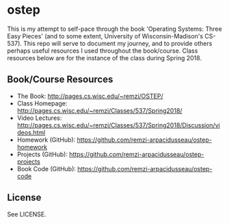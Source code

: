 # ostep

This is my attempt to self-pace through the book 'Operating Systems: Three Easy Pieces' (and to some extent, University of Wisconsin-Madison's CS-537). This repo will serve to document my journey, and to provide others perhaps useful resources I used throughout the book/course. Class resources below are for the instance of the class during Spring 2018.

## Book/Course Resources

* The Book: http://pages.cs.wisc.edu/~remzi/OSTEP/
* Class Homepage: http://pages.cs.wisc.edu/~remzi/Classes/537/Spring2018/
* Video Lectures: http://pages.cs.wisc.edu/~remzi/Classes/537/Spring2018/Discussion/videos.html
* Homework (GitHub): https://github.com/remzi-arpacidusseau/ostep-homework
* Projects (GitHub): https://github.com/remzi-arpacidusseau/ostep-projects
* Book Code (GitHub): https://github.com/remzi-arpacidusseau/ostep-code

## License

See LICENSE.
